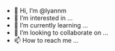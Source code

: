 - 👋 Hi, I’m @lyannm
- 👀 I’m interested in ...
- 🌱 I’m currently learning ...
- 💞️ I’m looking to collaborate on ...
- 📫 How to reach me ...

<!---
lyannm/lyannm is a ✨ special ✨ repository because its `README.md` (this file) appears on your GitHub profile.
You can click the Preview link to take a look at your changes.
--->
